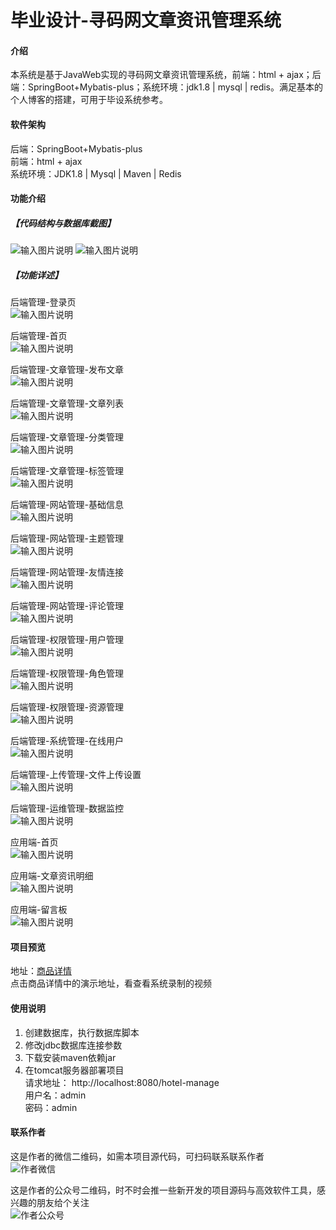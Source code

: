 # 毕业设计-寻码网文章资讯管理系统

#### 介绍
本系统是基于JavaWeb实现的寻码网文章资讯管理系统，前端：html + ajax；后端：SpringBoot+Mybatis-plus；系统环境：jdk1.8 | mysql | redis。满足基本的个人博客的搭建，可用于毕设系统参考。


#### 软件架构
后端：SpringBoot+Mybatis-plus  
前端：html + ajax    
系统环境：JDK1.8 | Mysql | Maven | Redis  


#### 功能介绍
##### 【代码结构与数据库截图】
![输入图片说明](images/image1.png)
![输入图片说明](images/image2.png)

##### 【功能详述】 
后端管理-登录页  
![输入图片说明](images/image3.png)

后端管理-首页  
![输入图片说明](images/image4.png)

后端管理-文章管理-发布文章  
![输入图片说明](images/image5.png)

后端管理-文章管理-文章列表  
![输入图片说明](images/image6.png)

后端管理-文章管理-分类管理  
![输入图片说明](images/image7.png)

后端管理-文章管理-标签管理  
![输入图片说明](images/image8.png)

后端管理-网站管理-基础信息  
![输入图片说明](images/image9.png)

后端管理-网站管理-主题管理  
![输入图片说明](images/image10.png)

后端管理-网站管理-友情连接  
![输入图片说明](images/image11.png)

后端管理-网站管理-评论管理  
![输入图片说明](images/image12.png)

后端管理-权限管理-用户管理  
![输入图片说明](images/image13.png)

后端管理-权限管理-角色管理  
![输入图片说明](images/image14.png)

后端管理-权限管理-资源管理  
![输入图片说明](images/image15.png)

后端管理-系统管理-在线用户  
![输入图片说明](images/image16.png)

后端管理-上传管理-文件上传设置  
![输入图片说明](images/image17.png)

后端管理-运维管理-数据监控  
![输入图片说明](images/image18.png)

应用端-首页  
![输入图片说明](images/image19.png)

应用端-文章资讯明细  
![输入图片说明](images/image20.png)

应用端-留言板  
![输入图片说明](image21.png)

#### 项目预览
地址：[商品详情 ](https://www.xunmaw.com/shop/detail/1631121495653433345)   
点击商品详情中的演示地址，看查看系统录制的视频    

#### 使用说明
1. 创建数据库，执行数据库脚本
2. 修改jdbc数据库连接参数
3. 下载安装maven依赖jar
4. 在tomcat服务器部署项目  
    请求地址： http://localhost:8080/hotel-manage    
    用户名：admin  
    密码：admin  

#### 联系作者
这是作者的微信二维码，如需本项目源代码，可扫码联系联系作者  
![作者微信](https://gitee.com/xiaoxinlai/book-system/raw/master/xunmaw001.jpg)

这是作者的公众号二维码，时不时会推一些新开发的项目源码与高效软件工具，感兴趣的朋友给个关注  
![作者公众号](https://gitee.com/xiaoxinlai/book-system/raw/master/xunmaw%E5%85%AC%E4%BC%97%E5%8F%B7.jpg)